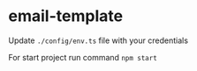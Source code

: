# email-template

Update `./config/env.ts` file with your credentials

For start project run command `npm start`